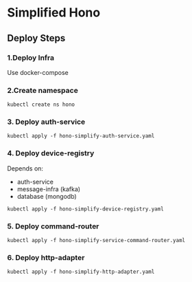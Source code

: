 # Simplified Hono

## Deploy Steps

### 1.Deploy Infra
Use docker-compose

### 2.Create namespace

```shell
kubectl create ns hono
```

### 3. Deploy auth-service
```shell
kubectl apply -f hono-simplify-auth-service.yaml 
```

### 4. Deploy device-registry

Depends on:
* auth-service
* message-infra (kafka)
* database (mongodb)

```shell
kubectl apply -f hono-simplify-device-registry.yaml 
```

### 5. Deploy command-router

```shell
kubectl apply -f hono-simplify-service-command-router.yaml
```

### 6. Deploy http-adapter

```shell
kubectl apply -f hono-simplify-http-adapter.yaml
```